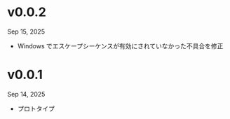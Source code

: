 v0.0.2
======
Sep 15, 2025

- Windows でエスケープシーケンスが有効にされていなかった不具合を修正

v0.0.1
======
Sep 14, 2025

- プロトタイプ
